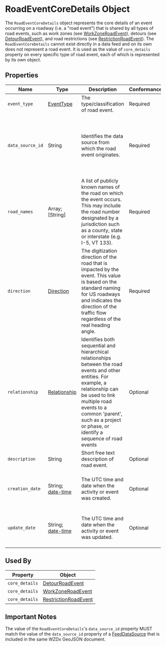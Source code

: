 # RoadEventCoreDetails Object
The `RoadEventCoreDetails` object represents the core details of an event occurring on a roadway (i.e. a "road event") that is shared by all types of road events, such as work zones (see [WorkZoneRoadEvent](/spec-content/objects/WorkZoneRoadEvent.md)), detours (see [DetourRoadEvent](/spec-content/objects/DetourRoadEvent.md)), and road restrictions (see [RestrictionRoadEvent](/spec-content/objects/RestrictionRoadEvent.md)). The `RoadEventCoreDetails` cannot exist directly in a data feed and on its own does not represent a road event. It is used as the value of `core_details` property on every specific type of road event, each of which is represented by its own object.

## Properties
Name | Type | Description | Conformance | Notes | Examples
--- | --- | --- | --- | --- | ---
`event_type` | [EventType](/spec-content/enumerated-types/EventType.md) | The type/classification of road event. | Required | | "work-zone" |
`data_source_id` | String | Identifies the data source from which the road event originates. | Required | **Business Rule**: The value must match to the `data_source_id` property of a [FeedDataSource](/spec-content/objects/FeedDataSource.md) included within the same WZDx GeoJSON document. | "Company Name" |
`road_names` | Array; [String] | A list of publicly known names of the road on which the event occurs. This may include the road number designated by a jurisdiction such as a county, state or interstate (e.g. I-5, VT 133). | Required | | "I-5" |
`direction` | [Direction](/spec-content/enumerated-types/Direction.md) | The digitization direction of the road that is impacted by the event. This value is based on the standard naming for US roadways and indicates the direction of the traffic flow regardless of the real heading angle. | Required | | "northbound" |
`relationship` | [Relationship](/spec-content/objects/Relationship.md) | Identifies both sequential and hierarchical relationships between the road events and other entities. For example, a relationship can be used to link multiple road events to a common 'parent', such as a project or phase, or identify a sequence of road events | Optional | |{"parent":"WZ20220101ab", "next":"WZ20220101ab-2"} 
`description` | String | Short free text description of road event. | Optional | | "Work zone closing the right two lanes of I-5 from milepost 10.50 to 15.85" |
`creation_date` | String; [date-time](https://tools.ietf.org/html/draft-handrews-json-schema-validation-01#section-7.3.1) | The UTC time and date when the activity or event was created. | Optional | **Business Rule**: All datetime formats shall follow [RFC 3339 Section 5.6](https://tools.ietf.org/html/rfc3339#section-5.6). | `2016-11-03T19:37:00Z` |
`update_date` | String; [date-time](https://tools.ietf.org/html/draft-handrews-json-schema-validation-01#section-7.3.1) | The UTC time and date when the activity or event was updated. | Optional | **Business Rule**: All datetime formats shall follow [RFC 3339 Section 5.6](https://tools.ietf.org/html/rfc3339#section-5.6). | `2016-11-03T19:37:00Z` |

## Used By
Property | Object
--- | ---
`core_details` | [DetourRoadEvent](/spec-content/objects/DetourRoadEvent.md)
`core_details` | [WorkZoneRoadEvent](/spec-content/objects/WorkZoneRoadEvent.md)
`core_details` | [RestrictionRoadEvent](/spec-content/objects/RestrictionRoadEvent.md)

## Important Notes
The value of the `RoadEventCoreDetails`'s `data_source_id` property MUST match the value of the `data_source_id` property of a [FeedDataSource](/spec-content/objects/FeedDataSource.md) that is included in the same WZDx GeoJSON document.
